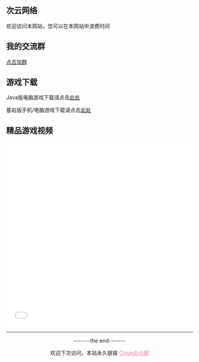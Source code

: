 
<html lang="zh-CN">  
<head>  
<meta charset="UTF-8">  
<meta name="viewport" content="width=device-width, initial-scale=1.0">  
<title>Ciyunの小窝</title>  
<style>  
    .center-iframe {  
        display: block;  
        margin: 0 auto;  
    }  
</style>  
</head>  
<body>  
  

 
<h2>次云网络</h2>  
<p>欢迎访问本网站，您可以在本网站中浪费时间</p>   
  
<h2>我的交流群</h2>  
<a href="http://qm.qq.com/cgi-bin/qm/qr?_wv=1027&k=XzzCqUBn2EQe_-48ZSXwzkzFr3apw71H&authKey=IYfq%2FyblSI6du5nt6ggqU%2Fzjk%2FKDK%2BnrdhhKeGHZYCGhoGmVce27kh2m2jfWcOL3&noverify=0&group_code=748625855">点击加群</a>  
  
<h2>游戏下载</h2>  
<p>Java版电脑游戏下载请点击<a href="http://ciyun.asia/javagame">此处</a></p>  
<p>基岩版手机/电脑游戏下载请点击<a href="http://ciyun.asia/jygame">此处</a></p>  
  
<h2>精品游戏视频</h2>  
<div align="center">
  <iframe src="//player.bilibili.com/player.html?bvid=BV167ciecEhy&cid=137649199&page=1" allowfullscreen="allowfullscreen" width="100%" height="500" scrolling="no" frameborder="0" sandbox="allow-top-navigation allow-same-origin allow-forms allow-scripts"></iframe>
</div> 
  
<hr>  
<p style="text-align: center;">-------the end-------</p>  
<p style="text-align: center;">欢迎下次访问，本站永久链接 <a href="https://ciyun.asia" style="color: #FB7299">Ciyunの小窝</a>